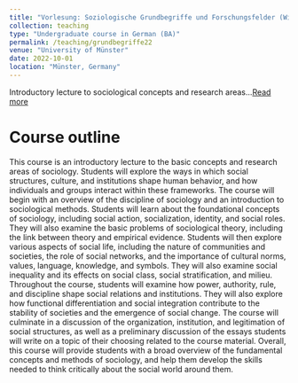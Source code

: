 ```yaml
---
title: "Vorlesung: Soziologische Grundbegriffe und Forschungsfelder (WiSe22/23)"
collection: teaching
type: "Undergraduate course in German (BA)"
permalink: /teaching/grundbegriffe22
venue: "University of Münster"
date: 2022-10-01
location: "Münster, Germany"
---
```


Introductory lecture to sociological concepts and research areas...[Read more](/teaching/grundbegriffe22)

# Course outline
This course is an introductory lecture to the basic concepts and research areas of sociology. Students will explore the ways in which social structures, culture, and institutions shape human behavior, and how individuals and groups interact within these frameworks. The course will begin with an overview of the discipline of sociology and an introduction to sociological methods. Students will learn about the foundational concepts of sociology, including social action, socialization, identity, and social roles. They will also examine the basic problems of sociological theory, including the link between theory and empirical evidence. Students will then explore various aspects of social life, including the nature of communities and societies, the role of social networks, and the importance of cultural norms, values, language, knowledge, and symbols. They will also examine social inequality and its effects on social class, social stratification, and milieu.
Throughout the course, students will examine how power, authority, rule, and discipline shape social relations and institutions. They will also explore how functional differentiation and social integration contribute to the stability of societies and the emergence of social change. The course will culminate in a discussion of the organization, institution, and legitimation of social structures, as well as a preliminary discussion of the essays students will write on a topic of their choosing related to the course material.
Overall, this course will provide students with a broad overview of the fundamental concepts and methods of sociology, and help them develop the skills needed to think critically about the social world around them.
